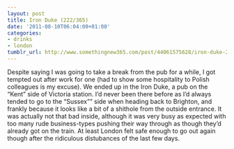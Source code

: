 ```yaml
---
layout: post
title: Iron Duke (222/365)
date: '2011-08-10T06:04:00+01:00'
categories:
- drinks
- london
tumblr_url: http://www.somethingnew365.com/post/44061575628/iron-duke-222365
---
```

Despite saying I was going to take a break from the pub for a while, I got tempted out after work for one (had to show some hospitality to Polish colleagues is my excuse).
We ended up in the Iron Duke, a pub on the “Kent” side of Victoria station. I’d never been there before as I’d always tended to go to the “Sussex”” side when heading back to Brighton, and frankly because it looks like a bit of a shithole from the outside entrance.
It was actually not that bad inside, although it was very busy as expected with too many rude business-types pushing their way through as though they’d already got on the train.
At least London felt safe enough to go out again though after the ridiculous distubances of the last few days.
